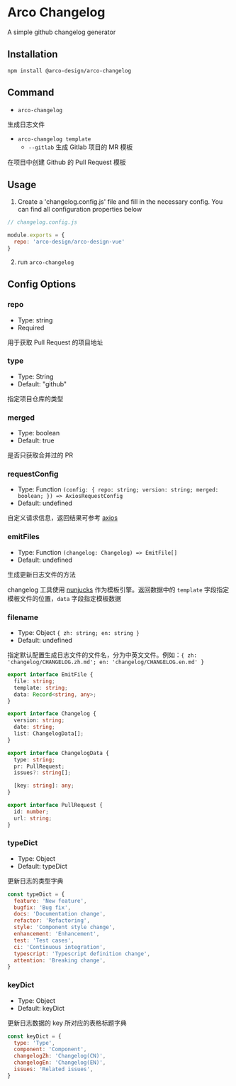 # Arco Changelog

A simple github changelog generator

## Installation

```
npm install @arco-design/arco-changelog
```

## Command

+ `arco-changelog`

生成日志文件

+ `arco-changelog template`
  + `--gitlab` 生成 Gitlab 项目的 MR 模板

在项目中创建 Github 的 Pull Request 模板

## Usage

1. Create a 'changelog.config.js' file and fill in the necessary config. You can find all configuration properties below

```js
// changelog.config.js

module.exports = {
  repo: 'arco-design/arco-design-vue'
}

```

2. run `arco-changelog`

## Config Options

### repo

+ Type: string
+ Required

用于获取 Pull Request 的项目地址

### type

+ Type: String
+ Default: "github"

指定项目仓库的类型

### merged

+ Type: boolean
+ Default: true

是否只获取合并过的 PR

### requestConfig

+ Type: Function `(config: {
  repo: string;
  version: string;
  merged: boolean;
  }) => AxiosRequestConfig`
+ Default: undefined

自定义请求信息，返回结果可参考 [axios](https://github.com/axios/axios#request-config)

### emitFiles

+ Type: Function `(changelog: Changelog) => EmitFile[]`
+ Default: undefined

生成更新日志文件的方法

changelog 工具使用 [nunjucks](https://mozilla.github.io/nunjucks/) 作为模板引擎。返回数据中的 `template` 字段指定模板文件的位置，`data` 字段指定模板数据

### filename

+ Type: Object `{ zh: string; en: string }`
+ Default: undefined

指定默认配置生成日志文件的文件名，分为中英文文件。例如：`{ zh: 'changelog/CHANGELOG.zh.md'; en: 'changelog/CHANGELOG.en.md' }`

```ts
export interface EmitFile {
  file: string;
  template: string;
  data: Record<string, any>;
}

export interface Changelog {
  version: string;
  date: string;
  list: ChangelogData[];
}

export interface ChangelogData {
  type: string;
  pr: PullRequest;
  issues?: string[];

  [key: string]: any;
}

export interface PullRequest {
  id: number;
  url: string;
}
```

### typeDict

+ Type: Object
+ Default: typeDict

更新日志的类型字典

```js
const typeDict = {
  feature: 'New feature',
  bugfix: 'Bug fix',
  docs: 'Documentation change',
  refactor: 'Refactoring',
  style: 'Component style change',
  enhancement: 'Enhancement',
  test: 'Test cases',
  ci: 'Continuous integration',
  typescript: 'Typescript definition change',
  attention: 'Breaking change',
}
```

### keyDict

+ Type: Object
+ Default: keyDict

更新日志数据的 key 所对应的表格标题字典

```js
const keyDict = {
  type: 'Type',
  component: 'Component',
  changelogZh: 'Changelog(CN)',
  changelogEn: 'Changelog(EN)',
  issues: 'Related issues',
}
```
